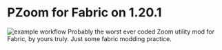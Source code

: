 # PZoom for Fabric on 1.20.1
![example workflow](https://github.com/github/docs/actions/workflows/gradle.yml/badge.svg)
Probably the worst ever coded Zoom utility mod for Fabric, by yours truly. Just some fabric modding practice.